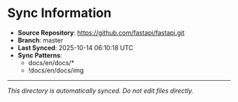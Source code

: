 # Sync Information

- **Source Repository**: https://github.com/fastapi/fastapi.git
- **Branch**: master
- **Last Synced**: 2025-10-14 06:10:18 UTC
- **Sync Patterns**:
  - docs/en/docs/*
  - !docs/en/docs/img

---
*This directory is automatically synced. Do not edit files directly.*
